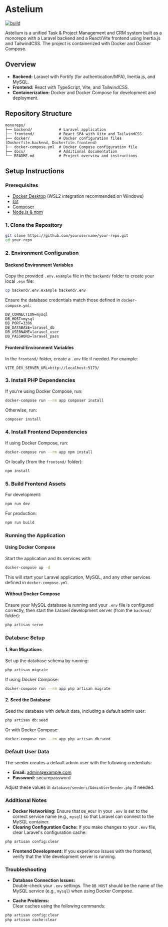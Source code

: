 # Astelium

[![build](https://github.com/Reterics/astelium/actions/workflows/build.yml/badge.svg)](https://github.com/Reterics/astelium/actions/workflows/build.yml)


Astelium is a unified Task & Project Management and CRM system built as a monorepo with a Laravel backend and a React/Vite frontend using Inertia.js and TailwindCSS. The project is containerized with Docker and Docker Compose.

## Overview

- **Backend:** Laravel with Fortify (for authentication/MFA), Inertia.js, and MySQL.
- **Frontend:** React with TypeScript, Vite, and TailwindCSS.
- **Containerization:** Docker and Docker Compose for development and deployment.

## Repository Structure

```
monorepo/
├── backend/            # Laravel application
├── frontend/           # React SPA with Vite and TailwindCSS
├── docker/             # Docker configuration files (Dockerfile.backend, Dockerfile.frontend)
├── docker-compose.yml  # Docker Compose configuration file
├── docs/               # Additional documentation
└── README.md           # Project overview and instructions
```

## Setup Instructions

### Prerequisites

- [Docker Desktop](https://www.docker.com/products/docker-desktop) (WSL2 integration recommended on Windows)
- [Git](https://git-scm.com/)
- [Composer](https://getcomposer.org/)
- [Node.js & npm](https://nodejs.org/)

### 1. Clone the Repository

```bash
git clone https://github.com/yourusername/your-repo.git
cd your-repo
```

### 2. Environment Configuration

#### Backend Environment Variables

Copy the provided `.env.example` file in the `backend/` folder to create your local `.env` file:

```bash
cp backend/.env.example backend/.env
```

Ensure the database credentials match those defined in `docker-compose.yml`:

```dotenv
DB_CONNECTION=mysql
DB_HOST=mysql
DB_PORT=3306
DB_DATABASE=laravel_db
DB_USERNAME=laravel_user
DB_PASSWORD=laravel_pass
```

#### Frontend Environment Variables

In the `frontend/` folder, create a `.env` file if needed. For example:

```dotenv
VITE_DEV_SERVER_URL=http://localhost:5173/
```

### 3. Install PHP Dependencies

If you're using Docker Compose, run:

```bash
docker-compose run --rm app composer install
```

Otherwise, run:

```bash
composer install
```

### 4. Install Frontend Dependencies

If using Docker Compose, run:

```bash
docker-compose run --rm app npm install
```

Or locally (from the `frontend/` folder):

```bash
npm install
```

### 5. Build Frontend Assets

For development:

```bash
npm run dev
```

For production:

```bash
npm run build
```

### Running the Application

#### Using Docker Compose

Start the application and its services with:

```bash
docker-compose up -d
```

This will start your Laravel application, MySQL, and any other services defined in `docker-compose.yml`.

#### Without Docker Compose

Ensure your MySQL database is running and your `.env` file is configured correctly, then start the Laravel development server (from the `backend/` folder):

```bash
php artisan serve
```

### Database Setup

#### 1. Run Migrations

Set up the database schema by running:

```bash
php artisan migrate
```

If using Docker Compose:

```bash
docker-compose run --rm app php artisan migrate
```

#### 2. Seed the Database

Seed the database with default data, including a default admin user:

```bash
php artisan db:seed
```

Or with Docker Compose:

```bash
docker-compose run --rm app php artisan db:seed
```

### Default User Data

The seeder creates a default admin user with the following credentials:

- **Email:** admin@example.com
- **Password:** securepassword

Adjust these values in `database/seeders/AdminUserSeeder.php` if needed.

### Additional Notes

- **Docker Networking:** Ensure that `DB_HOST` in your `.env` is set to the correct service name (e.g., `mysql`) so that Laravel can connect to the MySQL container.
- **Clearing Configuration Cache:** If you make changes to your `.env` file, clear Laravel's configuration cache:

```bash
php artisan config:clear
```

- **Frontend Development:** If you experience issues with the frontend, verify that the Vite development server is running.

### Troubleshooting

- **Database Connection Issues:**  
  Double-check your `.env` settings. The `DB_HOST` should be the name of the MySQL service (e.g., `mysql`) when using Docker Compose.

- **Cache Problems:**  
  Clear caches using the following commands:

```bash
php artisan config:clear
php artisan cache:clear
```

